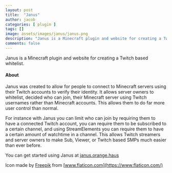 ```yaml
---
layout: post
title:  "Janus"
author: jacob
categories: [ plugin ]
tags: []
image: assets/images/janus/janus.png
description: "Janus is a Minecraft plugin and website for creating a Twitch based whitelist."
comments: false
---
```


Janus is a Minecraft plugin and website for creating a Twitch based whitelist.

#### About

Janus was created to allow for people to connect to Minecraft servers using their Twitch accounts to verify their identity. It allows server owners to whitelist, decided who can join, their Minecraft server using Twitch usernames rather than Minecraft accounts. This allows them to do far more user control than normal.

For instance with Janus you can limit who can join by requiring them to have a connected Twitch account, you can require them to be subscribed to a certain channel, and using StreamElements you can require them to have a certain amount of watchtime in a channel. This allows Twitch streamers and server owners to make Sub, Viewer, or Twitch based SMPs much easier than ever before.

You can get started using Janus at [janus.orange.haus](https://janus.orange.haus/)

Icon made by [Freepik](https://www.flaticon.com/authors/freepik/) from [www.flaticon.com](https://www.flaticon.com/)
